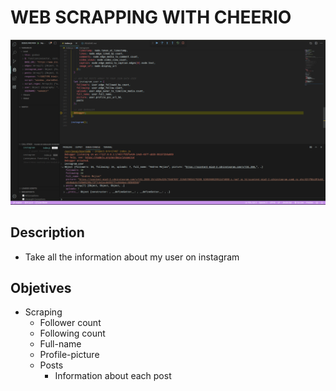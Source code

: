 # WEB SCRAPPING WITH CHEERIO
![screenshot-result](/preview.png)

## Description
* Take all the information about my user on instagram


## Objetives
* Scraping
  * Follower count
  * Following count
  * Full-name
  * Profile-picture
  * Posts
    * Information about each post